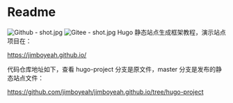 # Readme

![Github - shot.jpg](https://github.com/jimboyeah/jimboyeah.github.io/blob/hugo-project/assets/shot.jpg)
![Gitee - shot.jpg](https://gitee.com/jimbowhy/jimbowhy.gitee.io/blob/hugo-project/assets/shot.jpg)
Hugo 静态站点生成框架教程，演示站点项目在：

https://jimboyeah.github.io/

代码仓库地址如下，查看 hugo-project 分支是原文件，master 分支是发布的静态站点文件：

https://github.com/jimboyeah/jimboyeah.github.io/tree/hugo-project

<!-- ![github 图片打不开](https://upload-images.jianshu.io/upload_images/5509701-d951ad2bac8ff39f.jpg) -->